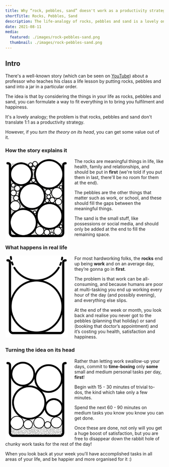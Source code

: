 ```yaml
---
title: Why “rock, pebbles, sand” doesn't work as a productivity strategy
shortTitle: Rocks, Pebbles, Sand
description: The life-analogy of rocks, pebbles and sand is a lovely one; it's just that it doesn't translate 1:1 when you need to get things done
date: 2021-08-11
media:
  featured: ./images/rock-pebbles-sand.png
  thumbnail: ./images/rock-pebbles-sand.png
---
```


## Intro

There's a well-known story (which can be seen on [YouTube](https://www.youtube.com/watch?v=SqGRnlXplx0)) about a professor who teaches his class a life lesson by putting rocks, pebbles and sand into a jar in a particular order.

The idea is that by considering the things in your life as rocks, pebbles and sand, you can formulate a way to fit everything in to bring you fulfilment and happiness.

It's a lovely analogy; the problem is that rocks, pebbles and sand don't translate 1:1 as a productivity strategy.

However, if you *turn the theory on its head*, you can get some value out of it.

### How the story explains it

<img src="./images/jar-1.png" style="width: 200px; margin-right: 20px; float: left" />

The rocks are meaningful things in life, like health, family and relationships, and should be put in **first** (we're told if you put them in last, there'll be no room for them at the end).

The pebbles are the other things that matter such as work, or school, and these should fill the gaps between the meaningful things.

The sand is the small stuff, like possessions or social media, and should only be added at the end to fill the remaining space.

<div class="clear" />

### What happens in real life

<img src="./images/jar-2.png" style="width: 200px; margin-right: 20px; float: left" />

For most hardworking folks, the **rocks** end up being **work** and on an average day, they’re gonna go in **first**.

The problem is that work can be all-consuming, and because humans are poor at multi-tasking you end up working every hour of the day (and possibly evening), and everything else slips.

At the end of the week or month, you look back and realise you never got to the pebbles (planning that holiday) or sand (booking that doctor’s appointment) and it’s costing you health, satisfaction and happiness.

<div class="clear" />

### Turning the idea on its head

<img src="./images/jar-3.png" style="width: 200px; margin-right: 20px; float: left" />

Rather than letting work swallow-up your days, commit to **time-boxing** only **some** small and medium personal tasks per day, **first**!

Begin with 15 - 30 minutes of trivial to-dos, the kind which take only a few minutes.

Spend the next 60 - 90 minutes on medium tasks you know you know you can get done.

Once these are done, not only will you get a huge boost of satisfaction, but you are free to disappear down the rabbit hole of chunky work tasks for the rest of the day!

When you look back at your week you’ll have accomplished tasks in all areas of your life, and be happier and more organised for it :)
